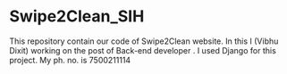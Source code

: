 # Swipe2Clean_SIH
This repository contain our code of Swipe2Clean website. In this I (Vibhu Dixit) working on the post of Back-end developer . I used Django for this project. My ph. no. is 7500211114
